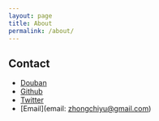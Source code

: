 ```yaml
---
layout: page
title: About
permalink: /about/
---
```


## Contact

* [Douban](http://www.douban.com/people/zhongchiyu/)
* [Github](https://github.com/cattail)
* [Twitter](https://twitter.com/zhongchiyu)
* [Email](email: zhongchiyu@gmail.com)

